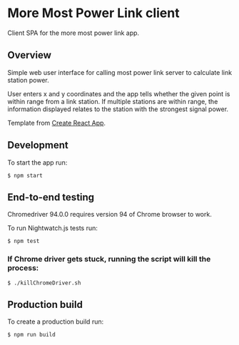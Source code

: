 # More Most Power Link client

Client SPA for the more most power link app.

## Overview

Simple web user interface for calling most power link server to calculate link station power.

User enters x and y coordinates and the app tells whether the given point is within range from a link station.
If multiple stations are within range, the information displayed relates to the station with the strongest signal power.

Template from [Create React App](https://github.com/facebook/create-react-app).

## Development

To start the app run:

    $ npm start

## End-to-end testing

Chromedriver 94.0.0 requires version 94 of Chrome browser to work.

To run Nightwatch.js tests run:

    $ npm test

### If Chrome driver gets stuck, running the script will kill the process:

    $ ./killChromeDriver.sh

## Production build

To create a production build run:

    $ npm run build
